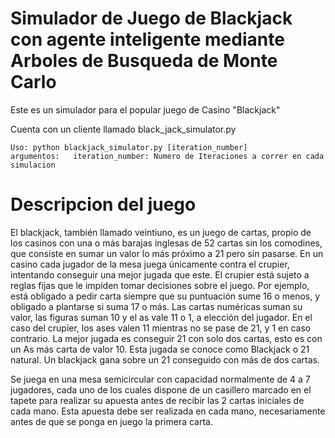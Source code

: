 # Simulador de Juego de Blackjack con agente inteligente mediante Arboles de Busqueda de Monte Carlo

Este es un simulador para el popular juego de Casino "Blackjack"

Cuenta con un cliente llamado black_jack_simulator.py

    Uso: python blackjack_simulator.py [iteration_number]
    argumentos:   iteration_number: Numero de Iteraciones a correr en cada simulacion

# Descripcion del juego

El blackjack, también llamado veintiuno, es un juego de cartas, propio de los casinos con una o más barajas inglesas de 52 cartas sin los comodines, que consiste en sumar un valor lo más próximo a 21 pero sin pasarse. En un casino cada jugador de la mesa juega únicamente contra el crupier, intentando conseguir una mejor jugada que este. El crupier está sujeto a reglas fijas que le impiden tomar decisiones sobre el juego. Por ejemplo, está obligado a pedir carta siempre que su puntuación sume 16 o menos, y obligado a plantarse si suma 17 o más. Las cartas numéricas suman su valor, las figuras suman 10 y el as vale 11 o 1, a elección del jugador. En el caso del crupier, los ases valen 11 mientras no se pase de 21, y 1 en caso contrario. La mejor jugada es conseguir 21 con solo dos cartas, esto es con un As más carta de valor 10. Esta jugada se conoce como Blackjack o 21 natural. Un blackjack gana sobre un 21 conseguido con más de dos cartas.

Se juega en una mesa semicircular con capacidad normalmente de 4 a 7 jugadores, cada uno de los cuales dispone de un casillero marcado en el tapete para realizar su apuesta antes de recibir las 2 cartas iniciales de cada mano. Esta apuesta debe ser realizada en cada mano, necesariamente antes de que se ponga en juego la primera carta.